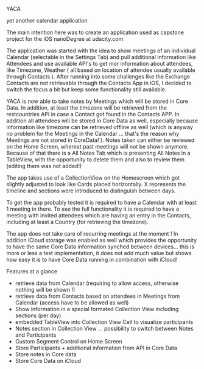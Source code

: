 
YACA

yet another calendar application

The main intention here was to create an application used as capstone project for the iOS nanoDegree at udacity.com

The application was started with the idea to show meetings of an individual Calendar (selectable in the Settings Tab) and pull additional information like Attendees and use available API's to get mor information about attendees, like Timezone, Weather ( all based on location of attendee usually available through Contacts ). After running into some challenges like the Exchange Contacts are not retrievable through the Contacts App in iOS, I decided to switch the focus a bit but keep some functionality still available.

YACA is now able to take notes by Meetings which will be stored in Core Data.
In addition, at least the timezone will be retrieved from the restcountries API in case a Contact got found in the Contacts APP. In addition all attendees will be stored in Core Data as well, especially because information like timezone can be retrieved offline as well (which is anyway no problem for the Meetings in the Calendar ... that's the reason why Meetings are not stored in CoreData! ). Notes taken can either be reviewed on the Home Screen, whereat past meetings will not be shown anymore. Because of that there is a All Notes Tab which is presenting All Notes in a TableView, with the opportunity to delete them and also to review them (editing them was not added!)

The app takes use of a CollectionView on the Homescreen which got slightly adjusted to look like Cards placed horizontally. X represents the timeline and sections were introduced to distinguish between days.

To get the app probably tested it is required to have a Calendar with at least 1 meeting in there. To see the full functionality it is required to have a meeting with invited attendees which are having an entry in the Contacts, including at least a Country (for retrieving the timezone).

The app does not take care of recurring meetings at the moment !
In addition iCloud storage was enabled as well which provides the opportunity to have the same Core Data information synched between devices... this is more or less a test implementation, it does not add much value but shows how easy it is to have Core Data running in combination with iCloud!

Features at a glance

* retrieve data from Calendar (requiring to allow access, otherwise nothing will be shown !)
* retrieve data from Contacts based on attendees in Meetings from Calendar (access have to be allowed as well)
* Show information in a special formated Collection View including sections (per day)
* embedded TableView into Collection View Cell to visualize participants
* Notes section in Collection View ... possibility to switch between Notes and Participants
* Custom Segment Control on Home Screen
* Store Participants + additional information from API in Core Data
* Store notes in Core data
* Store Core Data on iCloud
